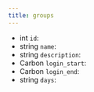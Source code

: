 ```yaml
---
title: groups  
---
```


- <span class="type">int</span>  <span class="v-identifier">`id`</span>:
- <span class="type">string</span>  <span class="v-identifier">`name`</span>:
- <span class="type">string</span>  <span class="v-identifier">`description`</span>:
- <span class="type">Carbon</span>  <span class="v-identifier">`login_start`</span>:
- <span class="type">Carbon</span>  <span class="v-identifier">`login_end`</span>:
- <span class="type">string</span>  <span class="v-identifier">`days`</span>:
